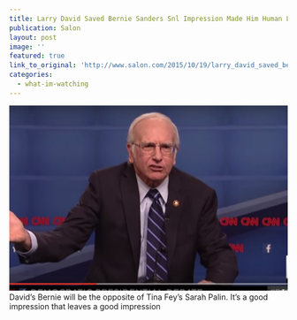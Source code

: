 ```yaml
---
title: Larry David Saved Bernie Sanders Snl Impression Made Him Human Likable  After a Rough Debate With Hillary Clinton
publication: Salon
layout: post
image: ''
featured: true
link_to_original: 'http://www.salon.com/2015/10/19/larry_david_saved_bernie_sanders_snl_impression_made_him_human_likable_after_a_rough_debate_with_hillary_clinton/'
categories:
  - what-im-watching
---
```


![](/uploads/versions/screen-shot-2015-10-18-at-11.22.23-pm-620x412---x----620-412x---.png)David’s Bernie will be the opposite of Tina Fey’s Sarah Palin. It’s a good impression that leaves a good impression

&nbsp;